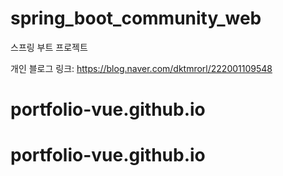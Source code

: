 # spring_boot_community_web

스프링 부트 프로젝트

개인 블로그 링크: https://blog.naver.com/dktmrorl/222001109548

# portfolio-vue.github.io
# portfolio-vue.github.io
